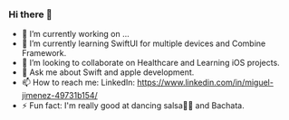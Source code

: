 ### Hi there 👋
- 🔭 I’m currently working on ...
- 🌱 I’m currently learning SwiftUI for multiple devices and Combine Framework.
- 👯 I’m looking to collaborate on Healthcare and Learning iOS projects.
- 💬 Ask me about Swift and apple development.
- 📫 How to reach me: LinkedIn: https://www.linkedin.com/in/miguel-jimenez-49731b154/
- ⚡ Fun fact: I'm really good at dancing salsa🕺🏽 and Bachata.
<!--
**chamuel51/chamuel51** is a ✨ _special_ ✨ repository because its `README.md` (this file) appears on your GitHub profile.

Here are some ideas to get you started:

- 🔭 I’m currently working on ...
- 🌱 I’m currently learning ...
- 👯 I’m looking to collaborate on ...
- 🤔 I’m looking for help with ...
- 💬 Ask me about ...
- 📫 How to reach me: ...
- 😄 Pronouns: ...
- ⚡ Fun fact: ...
-->
